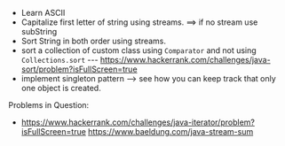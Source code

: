 * Learn ASCII
* Capitalize first letter of string using streams. ==> if no stream use subString
* Sort String in both order using streams.
* sort a collection of custom class using `Comparator` and not using `Collections.sort` --- https://www.hackerrank.com/challenges/java-sort/problem?isFullScreen=true
* implement singleton pattern --> see how you can keep track that only one object is created.


Problems in Question:

* https://www.hackerrank.com/challenges/java-iterator/problem?isFullScreen=true
https://www.baeldung.com/java-stream-sum
